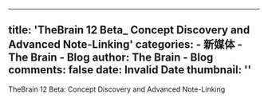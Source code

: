 
---
title: 'TheBrain 12 Beta_ Concept Discovery and Advanced Note-Linking'
categories: 
    - 新媒体
    - The Brain - Blog
author: The Brain - Blog
comments: false
date: Invalid Date
thumbnail: ''
---

<div>   
TheBrain 12 Beta: Concept Discovery and Advanced Note-Linking  
</div>
            